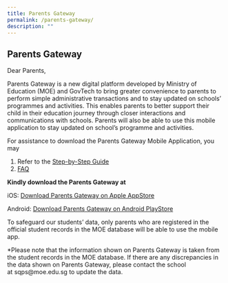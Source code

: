```yaml
---
title: Parents Gateway
permalink: /parents-gateway/
description: ""
---
```


<h2><strong>Parents Gateway</strong></h2>
<div>
<p>Dear Parents,</p>
<p>Parents Gateway is a new digital platform developed by Ministry of Education (MOE) and GovTech to bring greater convenience to parents to perform simple administrative transactions and to stay updated on schools&rsquo; programmes and activities. This enables parents to better support their child in their education journey through closer interactions and communications with schools.&nbsp;Parents will also be able to use this mobile application to stay updated on school&rsquo;s programme and activities.</p>
<p>For assistance to download the Parents Gateway Mobile Application, you may</p>
<ol>
<li>Refer to the&nbsp;<a href="/files/Step-by-Step-Guide.pdf" target="_blank" rel="noopener">Step-by-Step Guide</a></li>
<li><a href="/files/Frequently-Asked-Questions-for-Parents.pdf" target="_blank" rel="noopener">FAQ</a></li>
</ol>
<p><strong>Kindly download the Parents Gateway at&nbsp;</strong></p>
<p>iOS:&nbsp;<a href="https://itunes.apple.com/sg/app/parents-gateway/id1267198708?mt=8" target="_blank" rel="noopener">Download Parents Gateway on Apple AppStore</a></p>
<p>Android:&nbsp;<a href="https://play.google.com/store/apps/details?id=com.moe.pgp&amp;hl=en_SG" target="_blank" rel="noopener">Download Parents Gateway on Android PlayStore</a></p>
<p>To safeguard our students&rsquo; data, only parents who are registered in the official student records in the MOE database will be able to use the mobile app.&nbsp;</p>
<p>*Please note that the information shown on Parents Gateway is taken from the student records in the MOE database. If there are any discrepancies in the data shown on Parents Gateway, please contact the school at&nbsp;sqps@moe.edu.sg&nbsp;to update the data.</p>
</div>